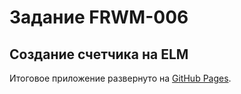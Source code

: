 # Задание FRWM-006
## Создание счетчика на ELM
Итоговое приложение развернуто на [GitHub Pages](https://flatdragon.github.io/ifmo-js-frmw-006/).